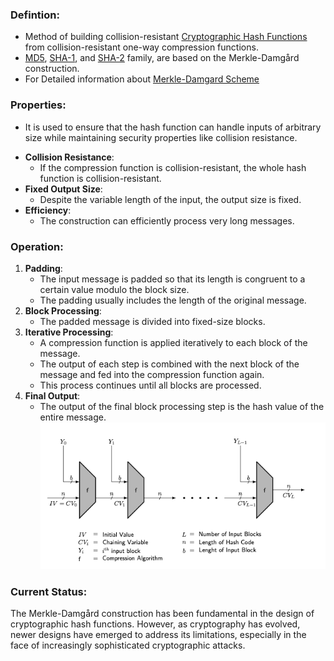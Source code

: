 ### Defintion:
- Method of building collision-resistant [Cryptographic Hash Functions](Cryptographic%20Hash%20Functions.md) from collision-resistant one-way compression functions.
- [MD5](MD5.md), [SHA-1](SHA-1.md), and [SHA-2](SHA-2.md) family, are based on the Merkle-Damgård construction.
- For Detailed information about [Merkle-Damgard Scheme](https://www.geeksforgeeks.org/merkle-damgard-scheme-in-cryptography/)
### Properties:
* It is used to ensure that the hash function can handle inputs of arbitrary size while maintaining security properties like collision resistance.
- **Collision Resistance**:
	- If the compression function is collision-resistant, the whole hash function is collision-resistant.
- **Fixed Output Size**: 
	- Despite the variable length of the input, the output size is fixed.
- **Efficiency**: 
	- The construction can efficiently process very long messages.
### Operation:
1. **Padding**: 
	- The input message is padded so that its length is congruent to a certain value modulo the block size. 
	- The padding usually includes the length of the original message.
2. **Block Processing**: 
	- The padded message is divided into fixed-size blocks. 
3. **Iterative Processing**:
	- A compression function is applied iteratively to each block of the message. 
	- The output of each step is combined with the next block of the message and fed into the compression function again.
	- This process continues until all blocks are processed.
4. **Final Output**: 
	- The output of the final block processing step is the hash value of the entire message.
![](Attachments/MerkleDamgardConstruction.png)
### Current Status:
The Merkle-Damgård construction has been fundamental in the design of cryptographic hash functions. However, as cryptography has evolved, newer designs have emerged to address its limitations, especially in the face of increasingly sophisticated cryptographic attacks.
